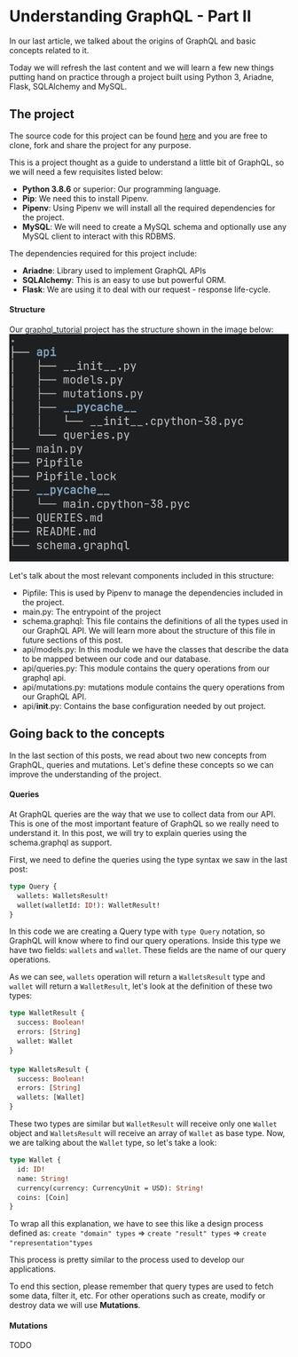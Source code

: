 # Understanding GraphQL - Part II

In our last article, we talked about the origins of GraphQL and basic concepts 
related to it.

Today we will refresh the last content and we will learn a few new things putting 
hand on practice through a project built using Python 3, Ariadne, Flask, SQLAlchemy
and MySQL.

## The project
The source code for this project can be found [here](https://github.com/kno3comma14/graphql_tutorial) 
and you are free to clone, fork and share the project for any purpose. 

This is a project thought as a guide to understand a little bit of GraphQL, so we will need
a few requisites listed below:
- **Python 3.8.6** or superior: Our programming language.
- **Pip**: We need this to install Pipenv.
- **Pipenv**: Using Pipenv we will install all the required dependencies for the project.
- **MySQL**: We will need to create a MySQL schema and optionally use any MySQL client to interact with this RDBMS.

The dependencies required for this project include:
- **Ariadne**: Library used to implement GraphQL APIs
- **SQLAlchemy**: This is an easy to use but powerful ORM.
- **Flask**: We are using it to deal with our request - response life-cycle.

#### Structure
Our [graphql_tutorial](https://github.com/kno3comma14/graphql_tutorial) project has the structure shown
in the image below:
![Project Structure](../resources/project_structure.png)

Let's talk about the most relevant components included in this structure:

- Pipfile: This is used by Pipenv to manage the dependencies included in the project.
- main.py: The entrypoint of the project
- schema.graphql: This file contains the definitions of all the types used in our GraphQL API. We will
learn more about the structure of this file in future sections of this post. 
- api/models.py: In this module we have the classes that describe the data to be mapped between our code and 
our database.
- api/queries.py: This module contains the query operations from our graphql api.
- api/mutations.py: mutations module contains the query operations from our GraphQL API.
- api/__init__.py: Contains the base configuration needed by out project.


## Going back to the concepts
In the last section of this posts, we read about two new concepts from GraphQL, queries and mutations. Let's define
these concepts so we can improve the understanding of the project.

#### Queries
At GraphQL queries are the way that we use to collect data from our API. This is one of the most important feature of
GraphQL so we really need to understand it. In this post, we will try to explain queries using the schema.graphql as support.

First, we need to define the queries using the type syntax we saw in the last post:

```graphql
type Query {
  wallets: WalletsResult!
  wallet(walletId: ID!): WalletResult!
}
```

In this code we are creating a Query type with ```type Query``` notation, so GraphQL will know where to find our query operations. Inside
this type we have two fields: ```wallets``` and ```wallet```. These fields are the name of our query operations. 

As we can see, ```wallets``` operation will return a ```WalletsResult``` type and ```wallet``` will return a ```WalletResult```, let's
look at the definition of these two types:

```graphql
type WalletResult {
  success: Boolean!
  errors: [String]
  wallet: Wallet
}

type WalletsResult {
  success: Boolean!
  errors: [String]
  wallets: [Wallet]
}
```

These two types are similar but ```WalletResult``` will receive only one ```Wallet``` object and ```WalletsResult``` will receive an array of ```Wallet```
as base type. Now, we are talking about the ```Wallet``` type, so let's take a look:

```graphql
type Wallet {
  id: ID!
  name: String!
  currency(currency: CurrencyUnit = USD): String!
  coins: [Coin]
}
```

To wrap all this explanation, we have to see this like a design process defined as: 
```create "domain" types``` => ```create "result" types``` => ```create "representation"types```

This process is pretty similar to the process used to develop our applications.

To end this section, please remember that query types are used to fetch some data, filter it, etc. For other operations such as create, modify 
or destroy data we will use **Mutations**. 

#### Mutations
TODO
